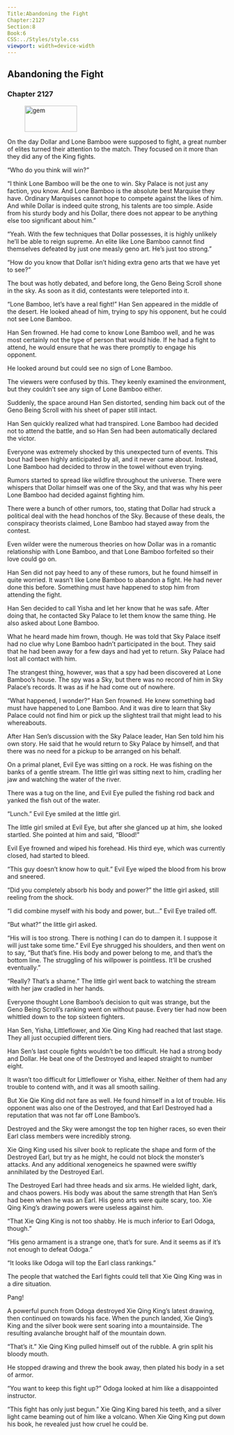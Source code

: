 ```yaml
---
Title:Abandoning the Fight 
Chapter:2127 
Section:8 
Book:6 
CSS:../Styles/style.css 
viewport: width=device-width
---
```

  
## Abandoning the Fight
### Chapter 2127
  
<figure>
	<img src="../Images/gem.gif" alt="gem" id="gem" width="120" height="60" />
</figure>
  

  
On the day Dollar and Lone Bamboo were supposed to fight, a great number of elites turned their attention to the match. They focused on it more than they did any of the King fights.

“Who do you think will win?”

“I think Lone Bamboo will be the one to win. Sky Palace is not just any faction, you know. And Lone Bamboo is the absolute best Marquise they have. Ordinary Marquises cannot hope to compete against the likes of him. And while Dollar is indeed quite strong, his talents are too simple. Aside from his sturdy body and his Dollar, there does not appear to be anything else too significant about him.”

“Yeah. With the few techniques that Dollar possesses, it is highly unlikely he’ll be able to reign supreme. An elite like Lone Bamboo cannot find themselves defeated by just one measly geno art. He’s just too strong.”

“How do you know that Dollar isn’t hiding extra geno arts that we have yet to see?”

The bout was hotly debated, and before long, the Geno Being Scroll shone in the sky. As soon as it did, contestants were teleported into it.

“Lone Bamboo, let’s have a real fight!” Han Sen appeared in the middle of the desert. He looked ahead of him, trying to spy his opponent, but he could not see Lone Bamboo.

Han Sen frowned. He had come to know Lone Bamboo well, and he was most certainly not the type of person that would hide. If he had a fight to attend, he would ensure that he was there promptly to engage his opponent.

He looked around but could see no sign of Lone Bamboo.

The viewers were confused by this. They keenly examined the environment, but they couldn’t see any sign of Lone Bamboo either.

Suddenly, the space around Han Sen distorted, sending him back out of the Geno Being Scroll with his sheet of paper still intact.

Han Sen quickly realized what had transpired. Lone Bamboo had decided not to attend the battle, and so Han Sen had been automatically declared the victor.

Everyone was extremely shocked by this unexpected turn of events. This bout had been highly anticipated by all, and it never came about. Instead, Lone Bamboo had decided to throw in the towel without even trying.

Rumors started to spread like wildfire throughout the universe. There were whispers that Dollar himself was one of the Sky, and that was why his peer Lone Bamboo had decided against fighting him.

There were a bunch of other rumors, too, stating that Dollar had struck a political deal with the head honchos of the Sky. Because of these deals, the conspiracy theorists claimed, Lone Bamboo had stayed away from the contest.

Even wilder were the numerous theories on how Dollar was in a romantic relationship with Lone Bamboo, and that Lone Bamboo forfeited so their love could go on.

Han Sen did not pay heed to any of these rumors, but he found himself in quite worried. It wasn’t like Lone Bamboo to abandon a fight. He had never done this before. Something must have happened to stop him from attending the fight.

Han Sen decided to call Yisha and let her know that he was safe. After doing that, he contacted Sky Palace to let them know the same thing. He also asked about Lone Bamboo.

What he heard made him frown, though. He was told that Sky Palace itself had no clue why Lone Bamboo hadn’t participated in the bout. They said that he had been away for a few days and had yet to return. Sky Palace had lost all contact with him.

The strangest thing, however, was that a spy had been discovered at Lone Bamboo’s house. The spy was a Sky, but there was no record of him in Sky Palace’s records. It was as if he had come out of nowhere.

“What happened, I wonder?” Han Sen frowned. He knew something bad must have happened to Lone Bamboo. And it was dire to learn that Sky Palace could not find him or pick up the slightest trail that might lead to his whereabouts.

After Han Sen’s discussion with the Sky Palace leader, Han Sen told him his own story. He said that he would return to Sky Palace by himself, and that there was no need for a pickup to be arranged on his behalf.

On a primal planet, Evil Eye was sitting on a rock. He was fishing on the banks of a gentle stream. The little girl was sitting next to him, cradling her jaw and watching the water of the river.

There was a tug on the line, and Evil Eye pulled the fishing rod back and yanked the fish out of the water.

“Lunch.” Evil Eye smiled at the little girl.

The little girl smiled at Evil Eye, but after she glanced up at him, she looked startled. She pointed at him and said, “Blood!”

Evil Eye frowned and wiped his forehead. His third eye, which was currently closed, had started to bleed.

“This guy doesn’t know how to quit.” Evil Eye wiped the blood from his brow and sneered.

“Did you completely absorb his body and power?” the little girl asked, still reeling from the shock.

“I did combine myself with his body and power, but…” Evil Eye trailed off.

“But what?” the little girl asked.

“His will is too strong. There is nothing I can do to dampen it. I suppose it will just take some time.” Evil Eye shrugged his shoulders, and then went on to say, “But that’s fine. His body and power belong to me, and that’s the bottom line. The struggling of his willpower is pointless. It’ll be crushed eventually.”

“Really? That’s a shame.” The little girl went back to watching the stream with her jaw cradled in her hands.

Everyone thought Lone Bamboo’s decision to quit was strange, but the Geno Being Scroll’s ranking went on without pause. Every tier had now been whittled down to the top sixteen fighters.

Han Sen, Yisha, Littleflower, and Xie Qing King had reached that last stage. They all just occupied different tiers.

Han Sen’s last couple fights wouldn’t be too difficult. He had a strong body and Dollar. He beat one of the Destroyed and leaped straight to number eight.

It wasn’t too difficult for Littleflower or Yisha, either. Neither of them had any trouble to contend with, and it was all smooth sailing.

But Xie Qie King did not fare as well. He found himself in a lot of trouble. His opponent was also one of the Destroyed, and that Earl Destroyed had a reputation that was not far off Lone Bamboo’s.

Destroyed and the Sky were amongst the top ten higher races, so even their Earl class members were incredibly strong.

Xie Qing King used his silver book to replicate the shape and form of the Destroyed Earl, but try as he might, he could not block the monster’s attacks. And any additional xenogeneics he spawned were swiftly annihilated by the Destroyed Earl.

The Destroyed Earl had three heads and six arms. He wielded light, dark, and chaos powers. His body was about the same strength that Han Sen’s had been when he was an Earl. His geno arts were quite scary, too. Xie Qing King’s drawing powers were useless against him.

“That Xie Qing King is not too shabby. He is much inferior to Earl Odoga, though.”

“His geno armament is a strange one, that’s for sure. And it seems as if it’s not enough to defeat Odoga.”

“It looks like Odoga will top the Earl class rankings.”

The people that watched the Earl fights could tell that Xie Qing King was in a dire situation.

Pang!

A powerful punch from Odoga destroyed Xie Qing King’s latest drawing, then continued on towards his face. When the punch landed, Xie Qing’s King and the silver book were sent soaring into a mountainside. The resulting avalanche brought half of the mountain down.

“That’s it.” Xie Qing King pulled himself out of the rubble. A grin split his bloody mouth.

He stopped drawing and threw the book away, then plated his body in a set of armor.

“You want to keep this fight up?” Odoga looked at him like a disappointed instructor.

“This fight has only just begun.” Xie Qing King bared his teeth, and a silver light came beaming out of him like a volcano. When Xie Qing King put down his book, he revealed just how cruel he could be.